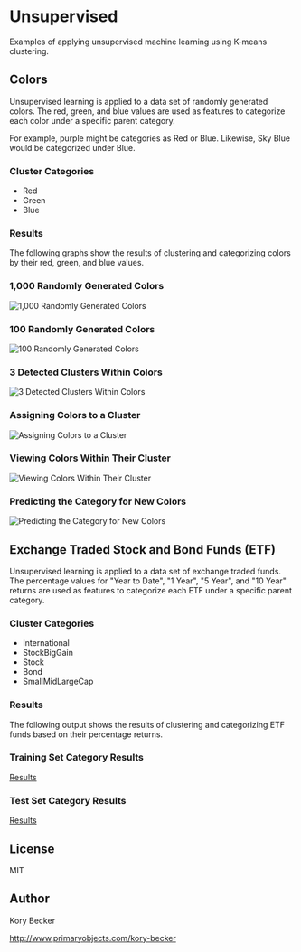 Unsupervised
=====================

Examples of applying unsupervised machine learning using K-means clustering.

## Colors

Unsupervised learning is applied to a data set of randomly generated colors. The red, green, and blue values are used as features to categorize each color under a specific parent category.

For example, purple might be categories as Red or Blue. Likewise, Sky Blue would be categorized under Blue.

### Cluster Categories

- Red
- Green
- Blue

### Results

The following graphs show the results of clustering and categorizing colors by their red, green, and blue values.

### 1,000 Randomly Generated Colors

![1,000 Randomly Generated Colors](/images/plot0.png)

### 100 Randomly Generated Colors

![100 Randomly Generated Colors](/images/plot1.png)

### 3 Detected Clusters Within Colors

![3 Detected Clusters Within Colors](/images/plot2.png)

### Assigning Colors to a Cluster

![Assigning Colors to a Cluster](/images/plot3.png)

### Viewing Colors Within Their Cluster

![Viewing Colors Within Their Cluster](/images/plot4.png)

### Predicting the Category for New Colors

![Predicting the Category for New Colors](/images/plot5.png)

## Exchange Traded Stock and Bond Funds (ETF)

Unsupervised learning is applied to a data set of exchange traded funds. The percentage values for "Year to Date", "1 Year", "5 Year", and "10 Year" returns are used as features to categorize each ETF under a specific parent category.

### Cluster Categories

- International
- StockBigGain
- Stock
- Bond
- SmallMidLargeCap

### Results

The following output shows the results of clustering and categorizing ETF funds based on their percentage returns.

### Training Set Category Results

[Results](/results/train.csv)

### Test Set Category Results

[Results](/results/test.csv)

## License

MIT

## Author

Kory Becker

http://www.primaryobjects.com/kory-becker
